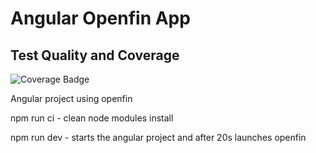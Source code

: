 # Angular Openfin App

## Test Quality and Coverage

![Coverage Badge](https://img.shields.io/badge/coverage-100.00%25-brightgreen)

Angular project using openfin

npm run ci - clean node modules install

npm run dev - starts the angular project and after 20s launches openfin
